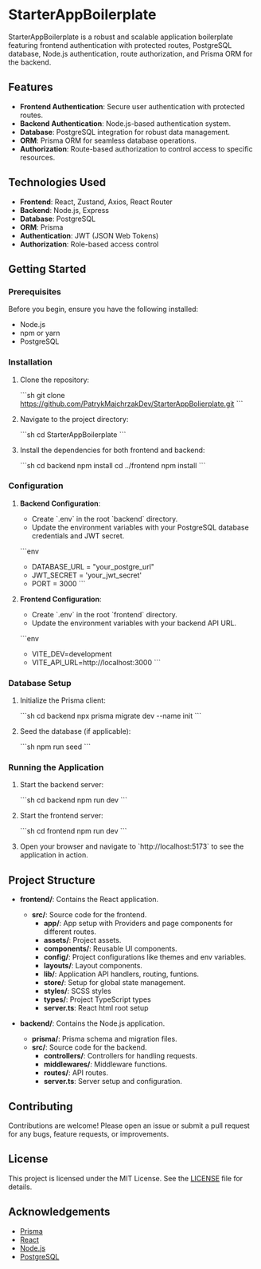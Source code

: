 
# StarterAppBoilerplate

StarterAppBoilerplate is a robust and scalable application boilerplate featuring frontend authentication with protected routes, PostgreSQL database, Node.js authentication, route authorization, and Prisma ORM for the backend.

## Features

- **Frontend Authentication**: Secure user authentication with protected routes.
- **Backend Authentication**: Node.js-based authentication system.
- **Database**: PostgreSQL integration for robust data management.
- **ORM**: Prisma ORM for seamless database operations.
- **Authorization**: Route-based authorization to control access to specific resources.

## Technologies Used

- **Frontend**: React, Zustand, Axios, React Router
- **Backend**: Node.js, Express
- **Database**: PostgreSQL
- **ORM**: Prisma
- **Authentication**: JWT (JSON Web Tokens)
- **Authorization**: Role-based access control

## Getting Started

### Prerequisites

Before you begin, ensure you have the following installed:

- Node.js
- npm or yarn
- PostgreSQL

### Installation

1. Clone the repository:

    \`\`\`sh
    git clone https://github.com/PatrykMajchrzakDev/StarterAppBolierplate.git
    \`\`\`

2. Navigate to the project directory:

    \`\`\`sh
    cd StarterAppBoilerplate
    \`\`\`

3. Install the dependencies for both frontend and backend:

    \`\`\`sh
    cd backend
    npm install
    cd ../frontend
    npm install
    \`\`\`

### Configuration

1. **Backend Configuration**:

    - Create \`.env\` in the root \`backend\` directory.
    - Update the environment variables with your PostgreSQL database credentials and JWT secret.

    \`\`\`env
    - DATABASE_URL = "your_postgre_url"
    - JWT_SECRET = 'your_jwt_secret'
    - PORT = 3000
    \`\`\`

2. **Frontend Configuration**:

    - Create \`.env\` in the root \`frontend\` directory.
    - Update the environment variables with your backend API URL.

    \`\`\`env
    - VITE_DEV=development
    - VITE_API_URL=http://localhost:3000
    \`\`\`

### Database Setup

1. Initialize the Prisma client:

    \`\`\`sh
    cd backend
    npx prisma migrate dev --name init
    \`\`\`

2. Seed the database (if applicable):

    \`\`\`sh
    npm run seed
    \`\`\`

### Running the Application

1. Start the backend server:

    \`\`\`sh
    cd backend
    npm run dev
    \`\`\`

2. Start the frontend server:

    \`\`\`sh
    cd frontend
    npm run dev
    \`\`\`

3. Open your browser and navigate to \`http://localhost:5173\` to see the application in action.

## Project Structure

- **frontend/**: Contains the React application.
  - **src/**: Source code for the frontend.
    - **app/**: App setup with Providers and page components for different routes.
    - **assets/**: Project assets.
    - **components/**: Reusable UI components.
    - **config/**: Project configurations like themes and env variables.
    - **layouts/**: Layout components.
    - **lib/**: Application API handlers, routing, funtions.
    - **store/**: Setup for global state management.
    - **styles/**: SCSS styles
    - **types/**: Project TypeScript types
    - **server.ts**: React html root setup

- **backend/**: Contains the Node.js application.
  - **prisma/**: Prisma schema and migration files.
  - **src/**: Source code for the backend.
    - **controllers/**: Controllers for handling requests.
    - **middlewares/**: Middleware functions.
    - **routes/**: API routes.
    - **server.ts**: Server setup and configuration.

## Contributing

Contributions are welcome! Please open an issue or submit a pull request for any bugs, feature requests, or improvements.

## License

This project is licensed under the MIT License. See the [LICENSE](LICENSE) file for details.

## Acknowledgements

- [Prisma](https://www.prisma.io/)
- [React](https://reactjs.org/)
- [Node.js](https://nodejs.org/)
- [PostgreSQL](https://www.postgresql.org/)
